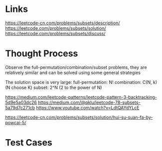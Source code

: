 # Links
https://leetcode-cn.com/problems/subsets/description/
https://leetcode.com/problems/subsets/solution/
https://leetcode.com/problems/subsets/discuss/

# Thought Process
Observe the full-permutation/combination/subset problems, they are relatively similar and can be solved using some general strategies

The solution space is very large:
full-permutation: N!
combination: C(N, k) (N choose K)
subset: 2^N (2 to the power of N)

https://medium.com/leetcode-patterns/leetcode-pattern-3-backtracking-5d9e5a03dc26
https://medium.com/@qklu/leetcode-78-subsets-5a79d7c271cb
https://www.youtube.com/watch?v=LdtQAYdYLcE

https://leetcode-cn.com/problems/subsets/solution/hui-su-suan-fa-by-powcai-5/

# Test Cases

